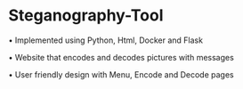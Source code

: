 # Steganography-Tool
• Implemented using Python, Html, Docker and Flask

• Website that encodes and decodes pictures with messages

• User friendly design with Menu, Encode and Decode pages
